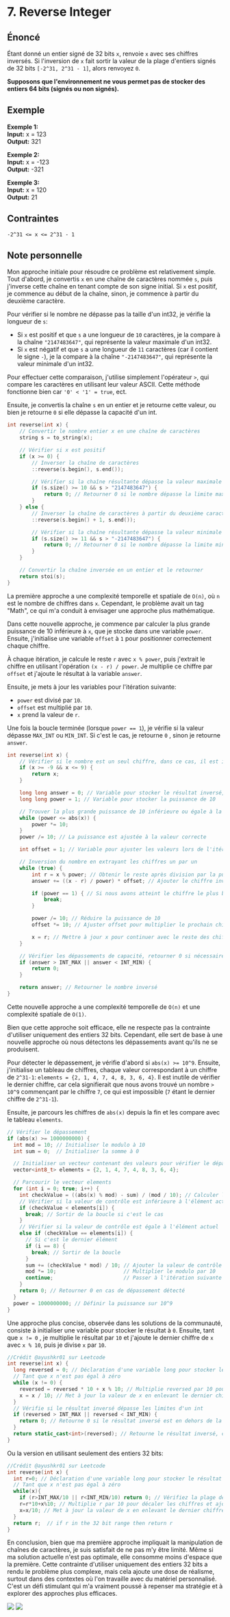 # 7. Reverse Integer

## Énoncé

Étant donné un entier signé de 32 bits `x`, renvoie `x` avec ses chiffres inversés. Si l'inversion de `x` fait sortir la valeur de la plage d'entiers signés de 32 bits `[-2^31, 2^31 - 1]`, alors renvoyez `0`.

**Supposons que l'environnement ne vous permet pas de stocker des entiers 64 bits (signés ou non signés).**

## Exemple

**Exemple 1:**  
**Input:** x = 123  
**Output:** 321

**Exemple 2:**  
**Input:** x = -123  
**Output:** -321

**Exemple 3:**  
**Input:** x = 120  
**Output:** 21

## Contraintes

`-2^31 <= x <= 2^31 - 1`

## Note personnelle

Mon approche initiale pour résoudre ce problème est relativement simple. Tout d'abord, je convertis `x` en une chaîne de caractères nommée `s`, puis j'inverse cette chaîne en tenant compte de son signe initial. Si `x` est positif, je commence au début de la chaîne, sinon, je commence à partir du deuxième caractère.

Pour vérifier si le nombre ne dépasse pas la taille d'un int32, je vérifie la longueur de `s`:

- Si `x` est positif et que `s` a une longueur de `10` caractères, je la compare à la chaîne `"2147483647"`, qui représente la valeur maximale d'un int32.
- Si `x` est négatif et que `s` a une longueur de `11` caractères (car il contient le signe `-`), je la compare à la chaîne `"-2147483647"`, qui représente la valeur minimale d'un int32.

Pour effectuer cette comparaison, j'utilise simplement l'opérateur `>`, qui compare les caractères en utilisant leur valeur ASCII. Cette méthode fonctionne bien car `'0' < '1' = true`, ect.

Ensuite, je convertis la chaîne `s` en un entier et je retourne cette valeur, ou bien je retourne `0` si elle dépasse la capacité d'un int.

```cpp
int reverse(int x) {
    // Convertir le nombre entier x en une chaîne de caractères
    string s = to_string(x);

    // Vérifier si x est positif
    if (x >= 0) {
        // Inverser la chaîne de caractères
        ::reverse(s.begin(), s.end());

        // Vérifier si la chaîne résultante dépasse la valeur maximale d'un int
        if (s.size() >= 10 && s > "2147483647") {
            return 0; // Retourner 0 si le nombre dépasse la limite maximale des entiers signés
        }
    } else {
        // Inverser la chaîne de caractères à partir du deuxième caractère (pour ignorer le signe '-')
        ::reverse(s.begin() + 1, s.end());

        // Vérifier si la chaîne résultante dépasse la valeur minimale d'un int
        if (s.size() >= 11 && s > "-2147483647") {
            return 0; // Retourner 0 si le nombre dépasse la limite minimale des entiers signés
        }
    }

    // Convertir la chaîne inversée en un entier et le retourner
    return stoi(s);
}
```

La première approche a une complexité temporelle et spatiale de `O(n)`, où `n` est le nombre de chiffres dans `x`. Cependant, le problème avait un tag "Math", ce qui m'a conduit à envisager une approche plus mathématique.

Dans cette nouvelle approche, je commence par calculer la plus grande puissance de 10 inférieure à `x`, que je stocke dans une variable `power`. Ensuite, j'initialise une variable `offset` à `1` pour positionner correctement chaque chiffre.

À chaque itération, je calcule le reste `r` avec `x % power`, puis j'extrait le chiffre en utilisant l'opération `(x - r) / power`. Je multiplie ce chiffre par `offset` et j'ajoute le résultat à la variable `answer`.

Ensuite, je mets à jour les variables pour l'itération suivante:

- `power` est divisé par `10`.
- `offset` est multiplié par `10`.
- `x` prend la valeur de `r`.

Une fois la boucle terminée (lorsque `power == 1`), je vérifie si la valeur dépasse `MAX_INT` ou `MIN_INT`. Si c'est le cas, je retourne `0` , sinon je retourne `answer`.

```cpp
int reverse(int x) {
    // Vérifier si le nombre est un seul chiffre, dans ce cas, il est inchangé
    if (x >= -9 && x <= 9) {
        return x;
    }

    long long answer = 0; // Variable pour stocker le résultat inversé, déclarée avec un type suffisamment grand pour gérer les dépassements
    long long power = 1; // Variable pour stocker la puissance de 10

    // Trouver la plus grande puissance de 10 inférieure ou égale à la valeur absolue de x
    while (power <= abs(x)) {
        power *= 10;
    }
    power /= 10; // La puissance est ajustée à la valeur correcte

    int offset = 1; // Variable pour ajuster les valeurs lors de l'itération

    // Inversion du nombre en extrayant les chiffres un par un
    while (true) {
        int r = x % power; // Obtenir le reste après division par la puissance de 10
        answer += ((x - r) / power) * offset; // Ajouter le chiffre inversé à la réponse

        if (power == 1) { // Si nous avons atteint le chiffre le plus bas, terminer la boucle
            break;
        }

        power /= 10; // Réduire la puissance de 10
        offset *= 10; // Ajuster offset pour multiplier le prochain chiffre par la bonne position

        x = r; // Mettre à jour x pour continuer avec le reste des chiffres
    }

    // Vérifier les dépassements de capacité, retourner 0 si nécessaire
    if (answer > INT_MAX || answer < INT_MIN) {
        return 0;
    }

    return answer; // Retourner le nombre inversé
}
```

Cette nouvelle approche a une complexité temporelle de `O(n)` et une complexité spatiale de `O(1)`.

Bien que cette approche soit efficace, elle ne respecte pas la contrainte d'utiliser uniquement des entiers 32 bits. Cependant, elle sert de base à une nouvelle approche où nous détectons les dépassements avant qu'ils ne se produisent.

Pour détecter le dépassement, je vérifie d'abord si `abs(x) >= 10^9`. Ensuite, j'initialise un tableau de chiffres, chaque valeur correspondant à un chiffre de `2^31-1`: `elements = {2, 1, 4, 7, 4, 8, 3, 6, 4}`. Il est inutile de vérifier le dernier chiffre, car cela signifierait que nous avons trouvé un nombre `> 10^9` commençant par le chiffre `7`, ce qui est impossible (`7` étant le dernier chiffre de `2^31-1`).

Ensuite, je parcours les chiffres de `abs(x)` depuis la fin et les compare avec le tableau `elements`.

```cpp
// Vérifier le dépassement
if (abs(x) >= 1000000000) {
  int mod = 10; // Initialiser le modulo à 10
  int sum = 0;  // Initialiser la somme à 0

  // Initialiser un vecteur contenant des valeurs pour vérifier le dépassement
  vector<int8_t> elements = {2, 1, 4, 7, 4, 8, 3, 6, 4};

  // Parcourir le vecteur elements
  for (int i = 0; true; i++) {
    int checkValue = ((abs(x) % mod) - sum) / (mod / 10); // Calculer la valeur de contrôle
    // Vérifier si la valeur de contrôle est inférieure à l'élément actuel
    if (checkValue < elements[i]) {
      break; // Sortir de la boucle si c'est le cas
    }
    // Vérifier si la valeur de contrôle est égale à l'élément actuel
    else if (checkValue == elements[i]) {
      // Si c'est le dernier élément
      if (i == 8) {
        break; // Sortir de la boucle
      }
      sum += (checkValue * mod) / 10; // Ajouter la valeur de contrôle à la somme
      mod *= 10;                      // Multiplier le modulo par 10
      continue;                       // Passer à l'itération suivante de la boucle
    }
    return 0; // Retourner 0 en cas de dépassement détecté
  }
  power = 1000000000; // Définir la puissance sur 10^9
}
```

Une approche plus concise, observée dans les solutions de la communauté, consiste à initialiser une variable pour stocker le résultat à `0`. Ensuite, tant que `x != 0` , je multiplie le résultat par `10` et j'ajoute le dernier chiffre de `x` avec `x % 10`, puis je divise `x` par `10`.

```cpp
//Crédit @ayushkr01 sur Leetcode
int reverse(int x) {
  long reversed = 0; // Déclaration d'une variable long pour stocker le résultat inversé
  // Tant que x n'est pas égal à zéro
  while (x != 0) {
    reversed = reversed * 10 + x % 10; // Multiplie reversed par 10 pour décaler les chiffres et ajoute le dernier chiffre de x
    x = x / 10; // Met à jour la valeur de x en enlevant le dernier chiffre
  }
  // Vérifie si le résultat inversé dépasse les limites d'un int
  if (reversed > INT_MAX || reversed < INT_MIN) {
    return 0; // Retourne 0 si le résultat inversé est en dehors de la plage d'un int
  }
  return static_cast<int>(reversed); // Retourne le résultat inversé, converti en int
}
```

Ou la version en utilisant seulement des entiers 32 bits:

```cpp
//Crédit @ayushkr01 sur Leetcode
int reverse(int x) {
  int r=0; // Déclaration d'une variable long pour stocker le résultat inversé
  // Tant que x n'est pas égal à zéro
  while(x){
    if (r>INT_MAX/10 || r<INT_MIN/10) return 0; // Vérifiez la plage de 32 bits, si r est en dehors de la plage renvoyez 0
    r=r*10+x%10; // Multiplie r par 10 pour décaler les chiffres et ajoute le dernier chiffre de x
    x=x/10; // Met à jour la valeur de x en enlevant le dernier chiffre
  }
  return r;  // if r in the 32 bit range then return r
}
```

En conclusion, bien que ma première approche impliquait la manipulation de chaînes de caractères, je suis satisfait de ne pas m'y être limité. Même si ma solution actuelle n'est pas optimale, elle consomme moins d'espace que la première. Cette contrainte d'utiliser uniquement des entiers 32 bits a rendu le problème plus complexe, mais cela ajoute une dose de réalisme, surtout dans des contextes où l'on travaille avec du matériel personnalisé. C'est un défi stimulant qui m'a vraiment poussé à repenser ma stratégie et à explorer des approches plus efficaces.

<img src="./imgs/runtime.png"/>
<img src="./imgs/memory.png"/>
